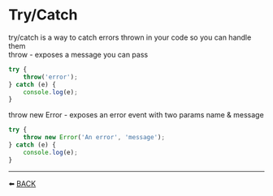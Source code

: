 # Try/Catch

try/catch is a way to catch errors thrown in your code so you can handle them  
throw - exposes a message you can pass  

```javascript
try {
    throw('error');
} catch (e) {
    console.log(e);
}
```

throw new Error - exposes an error event with two params name & message
```javascript
try {
    throw new Error('An error', 'message');
} catch (e) {
    console.log(e);
}
```

---

:arrow_left: [BACK](../README.md)